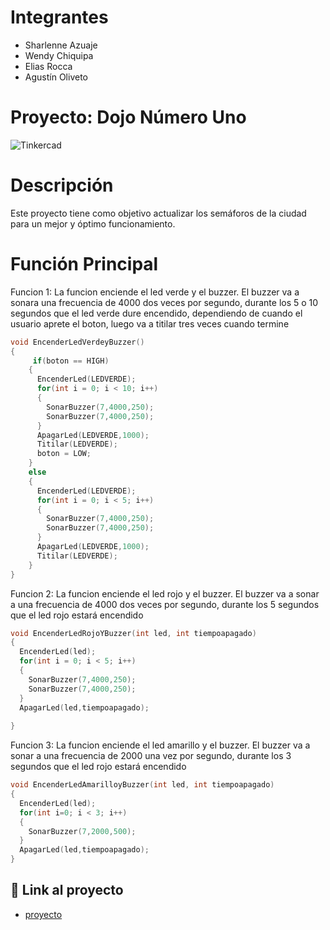 # Integrantes
- Sharlenne Azuaje
- Wendy Chiquipa
- Elias Rocca
- Agustín Oliveto

# Proyecto: Dojo Número Uno
![Tinkercad](./Img/DojoNúmeroTres.png)

# Descripción
Este proyecto tiene como objetivo actualizar los semáforos de la ciudad para un mejor y óptimo funcionamiento.

# Función Principal

Funcion 1: La funcion enciende el led verde y el buzzer. El buzzer va a sonara una frecuencia de 4000 dos veces por segundo, durante los 5 o 10 
segundos que el led verde dure encendido, dependiendo de cuando el usuario aprete el boton, luego va a titilar tres veces cuando termine
~~~ C (lenguaje en el que esta escrito)
void EncenderLedVerdeyBuzzer()
{
     if(boton == HIGH)
    {
      EncenderLed(LEDVERDE);
      for(int i = 0; i < 10; i++)
      {
        SonarBuzzer(7,4000,250);
        SonarBuzzer(7,4000,250); 
      }
      ApagarLed(LEDVERDE,1000);
      Titilar(LEDVERDE);
      boton = LOW;
    }
    else
    {
      EncenderLed(LEDVERDE);
      for(int i = 0; i < 5; i++)
      {
        SonarBuzzer(7,4000,250);
        SonarBuzzer(7,4000,250); 
      }
      ApagarLed(LEDVERDE,1000);
      Titilar(LEDVERDE);
    }
}
~~~
Funcion 2: La funcion enciende el led rojo y el buzzer. El buzzer va a sonar a una frecuencia de 4000 dos veces por segundo, durante los 5 segundos que el led rojo estará encendido
~~~ C (lenguaje en el que esta escrito)
void EncenderLedRojoYBuzzer(int led, int tiempoapagado)
{
  EncenderLed(led);
  for(int i = 0; i < 5; i++)
  {
    SonarBuzzer(7,4000,250);
    SonarBuzzer(7,4000,250); 
  }
  ApagarLed(led,tiempoapagado);
  
}
~~~
Funcion 3: La funcion enciende el led amarillo y el buzzer. El buzzer va a sonar a una frecuencia de 2000 una vez por segundo, durante los 3 segundos que el led rojo estará encendido
~~~ C (lenguaje en el que esta escrito)
void EncenderLedAmarilloyBuzzer(int led, int tiempoapagado)
{
  EncenderLed(led);
  for(int i=0; i < 3; i++)
  {
    SonarBuzzer(7,2000,500);
  }
  ApagarLed(led,tiempoapagado);
}
~~~

## :robot: Link al proyecto
- [proyecto](https://www.tinkercad.com/things/3BUTJKj7Tsi-parte-3/editel?sharecode=yr3AJWJQTiwPy_azX6z8f9smzdLtzlKj_AAkrXAOXjI)


